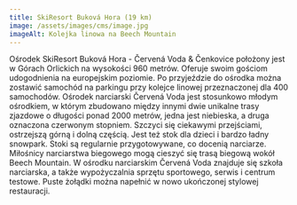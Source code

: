 ```yaml
---
title: SkiResort Buková Hora (19 km)
image: /assets/images/cms/image.jpg
imageAlt: Kolejka linowa na Beech Mountain
---
```

Ośrodek SkiResort Buková Hora - Červená Voda & Čenkovice położony jest w Górach Orlickich na wysokości 960 metrów. Oferuje swoim gościom udogodnienia na europejskim poziomie. Po przyjeździe do ośrodka można zostawić samochód na parkingu przy kolejce linowej przeznaczonej dla 400 samochodów. Ośrodek narciarski Červená Voda jest stosunkowo młodym ośrodkiem, w którym zbudowano między innymi dwie unikalne trasy zjazdowe o długości ponad 2000 metrów, jedna jest niebieska, a druga oznaczona czerwonym stopniem. Szczyci się ciekawymi przejściami, ostrzejszą górną i dolną częścią. Jest też stok dla dzieci i bardzo ładny snowpark. Stoki są regularnie przygotowywane, co docenią narciarze. Miłośnicy narciarstwa biegowego mogą cieszyć się trasą biegową wokół Beech Mountain. W ośrodku narciarskim Červená Voda znajduje się szkoła narciarska, a także wypożyczalnia sprzętu sportowego, serwis i centrum testowe. Puste żołądki można napełnić w nowo ukończonej stylowej restauracji.
